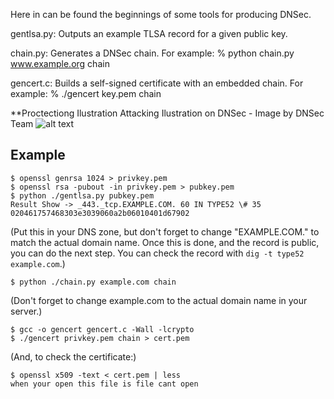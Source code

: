 Here in can be found the beginnings of some tools for producing DNSec.

gentlsa.py:
Outputs an example TLSA record for a given public key.

chain.py:
Generates a DNSec chain. For example:
% python chain.py www.example.org chain

gencert.c:
Builds a self-signed certificate with an embedded chain. For example:
% ./gencert key.pem chain

**Proctectiong Ilustration
Attacking Ilustration on DNSec - Image by DNSec Team
![alt text](https://lh3.googleusercontent.com/-s60hz4H30UEk_1MMPtcGCiTsUkf4ua9WmFcyJuxwtHPFvz4OzLFvp5kDeCKUf80aQAJZbCPA_OYoojxBNqnC0tnYc5DyINUrxYoIvwDBGq9ASlaDVmHaJdK4HJFZVEP_vW3kOqOn_noEXbO3TMOM_T1HNMMM1qYjC845C86uefbOG21kXw-TD92jFf4juwlgo8dHotPdUdJxRMr0TwlHKpM43BbEm-8eH5Aj2j0FwCiSyj7Bsu5h9oNcTfWTAx-5DGcxlao-59d9hHkKOBrKhvn6H5rU-iDEmw-p4gepbn5c7GfL7xKEBxPmaWjYV6hHcgq5g0eb8gfi9jCw_Yv_1kgjgmgzUuDIb_iRHy6-oA4eboi6C7HPd2Vt2yHT6uuQWOvwWqBLwBkhkuYsh-nXYL3prfPAIQjAwRZpMuvrYgHO1s6_Onm_4uBlJ2cH0Yue616PLCVd8Xja3n_gaZo_jDC2REF4S1qI-qN1Q5onmr3EEQ7ElOE-K_eqYRonB_0c8bs0Mm1RScROvZNu2i4oWPxNS8Sab7wWIFFdBh6I0RVOtjWek94rf-PRRfYbSD7JIHvkfYoSgywh919Ef2BOHolt2CuuwEXoVYn0HVNiP2EAoLzyeMmRny7Nik-RDIWyulY2N4yam2RstB3SG1Xvwk=w882-h443-no "Attacking Ilustration on DNSec - Image by DNSec Team")


Example
-------

    $ openssl genrsa 1024 > privkey.pem
    $ openssl rsa -pubout -in privkey.pem > pubkey.pem
    $ python ./gentlsa.py pubkey.pem
    Result Show -> _443._tcp.EXAMPLE.COM. 60 IN TYPE52 \# 35 020461757468303e3039060a2b06010401d67902

(Put this in your DNS zone, but don't forget to change "EXAMPLE.COM." to match the actual domain name. Once this is done, and the record is public, you can do the next step. You can check the record with `dig -t type52 example.com`.)

    $ python ./chain.py example.com chain
(Don't forget to change example.com to the actual domain name in your server.)

    $ gcc -o gencert gencert.c -Wall -lcrypto
    $ ./gencert privkey.pem chain > cert.pem

(And, to check the certificate:)

    $ openssl x509 -text < cert.pem | less
    when your open this file is file cant open

